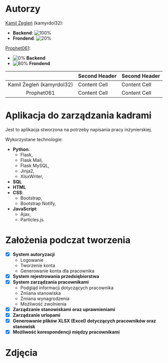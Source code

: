 # Autorzy
[Kamil Żegleń](https://github.com/kamyrdol32) (kamyrdol32):
- **Backend**: ![100%](https://progress-bar.dev/100)
- **Frondend**: ![20%](https://progress-bar.dev/20)

[Prophet061](https://github.com/Prophet061):
- ![0%](https://progress-bar.dev/0) **Backend**
- ![80%](https://progress-bar.dev/80) **Frondend**

|               | Second Header | Second Header |
| :---: | ------------- | ------------- |
| Kamil Żegleń (kamyrdol32)  | Content Cell  | Content Cell  |
| Prophet061  | Content Cell  | Content Cell  |

# Aplikacja do zarządzania kadrami

Jest to aplikacja stworzona na potrzeby napisania pracy inżynierskiej. 

Wykorzystane technologie:
  - **Python**:
      - Flask,
      - Flask Mail,
      - Flask MySQL,
      - Jinja2,
      - XlsxWriter,
  - **SQL**
  - **HTML**
  - **CSS**:
    - Bootstrap,
    - Bootstrap Notify,
  - **JavaScript**:
    - Ajax,
    - Particles.js.

# Założenia podczat tworzenia

- [x] **System autoryzacji**
  - Logowanie
  - Tworzenie konta
  - Generowanie konta dla pracownika
- [x] **System rejestrowania przedsiębiorstwa**
- [x] **System zarządzania pracownikami**
  - Podgląd informacji dotyczących pracownika
  - Zmiana stanowiska
  - Zmiana wynagrodzenia
  - Możliwość zwolnienia
- [x] **Zarządzanie stanowiskami oraz uprawnieniami**
- [x] **Zarządzanie urlopami**
- [x] **Generowanie plików XLSX (Excel) dotyczących pracowników oraz stanowisk**
- [x] **Możliwość korespondencji między pracownikami**

# Zdjęcia
